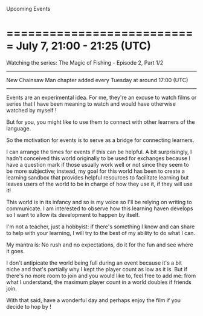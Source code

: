 Upcoming Events

===========================
July 7, 21:00 - 21:25 (UTC)
===========================

Watching the series: The Magic of Fishing - Episode 2, Part 1/2

__________________________________

New Chainsaw Man chapter added every Tuesday at around 17:00 (UTC)

__________________________________

Events are an experimental idea. For me, they're an excuse to watch films or series that I have been meaning to watch and would have otherwise watched by myself ! 

But for you, you might like to use them to connect with other learners of the language.

So the motivation for events is to serve as a bridge for connecting learners.

I can arrange the times for events if this can be helpful. A bit surprisingly, I hadn't conceived this world originally to be used for exchanges because I have a question mark if those usually work well or not since they seem to be more subjective; instead, my goal for this world has been to create a learning sandbox that provides helpful resources to facilitate learning but leaves users of the world to be in charge of how they use it, if they will use it!

This world is in its infancy and so is my voice so I'll be relying on writing to communicate. I am interested to observe how this learning haven develops so I want to allow its development to happen by itself. 

I'm not a teacher, just a hobbyist: if there's something I know and can share to help with your learning, I will try to the best of my ability to do what I can. 

My mantra is: No rush and no expectations, do it for the fun and see where it goes.

I don't antipicate the world being full during an event because it's a bit niche and that's partially why I kept the player count as low as it is. But if there's no more room to join and you would like to, feel free to add me: from what I understand, the maximum player count in a world doubles if friends join.

With that said, have a wonderful day and perhaps enjoy the film if you decide to hop by !
